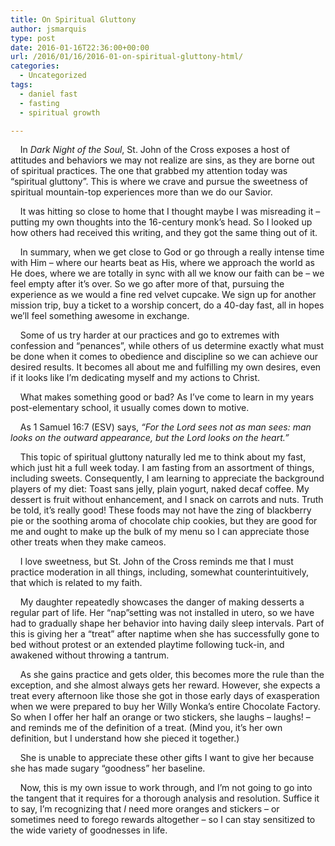 ```yaml
---
title: On Spiritual Gluttony
author: jsmarquis
type: post
date: 2016-01-16T22:36:00+00:00
url: /2016/01/16/2016-01-on-spiritual-gluttony-html/
categories:
  - Uncategorized
tags:
  - daniel fast
  - fasting
  - spiritual growth

---
```

&nbsp;&nbsp;&nbsp; In _Dark Night of the Soul_, St. John of the Cross exposes a host of attitudes and behaviors we may not realize are sins, as they are borne out of spiritual practices. The one that grabbed my attention today was “spiritual gluttony”. This is where we crave and pursue the sweetness of spiritual mountain-top experiences more than we do our Savior.

&nbsp;&nbsp;&nbsp; It was hitting so close to home that I thought maybe I was misreading it &#8211; putting my own thoughts into the 16-century monk’s head. So I looked up how others had received this writing, and they got the same thing out of it.

&nbsp;&nbsp;&nbsp; In summary, when we get close to God or go through a really intense time with Him &#8211; where our hearts beat as His, where we approach the world as He does, where we are totally in sync with all we know our faith can be &#8211; we feel empty after it’s over. So we go after more of that, pursuing the experience as we would a fine red velvet cupcake. We sign up for another mission trip, buy a ticket to a worship concert, do a 40-day fast, all in hopes we’ll feel something awesome in exchange.

&nbsp;&nbsp;&nbsp; Some of us try harder at our practices and go to extremes with confession and “penances”, while others of us determine exactly what must be done when it comes to obedience and discipline so we can achieve our desired results. It becomes all about me and fulfilling my own desires, even if it looks like I’m dedicating myself and my actions to Christ.

&nbsp;&nbsp;&nbsp; What makes something good or bad? As I’ve come to learn in my years post-elementary school, it usually comes down to motive.

&nbsp;&nbsp;&nbsp; As 1 Samuel 16:7 (ESV) says, _“For the Lord sees not as man sees: man looks on the outward appearance, but the Lord looks on the heart.”_

&nbsp;&nbsp;&nbsp; This topic of spiritual gluttony naturally led me to think about my fast, which just hit a full week today. I am fasting from an assortment of things, including sweets. Consequently, I am learning to appreciate the background players of my diet: Toast sans jelly, plain yogurt, naked decaf coffee. My dessert is fruit without enhancement, and I snack on carrots and nuts. Truth be told, it’s really good! These foods may not have the zing of blackberry pie or the soothing aroma of chocolate chip cookies, but they are good for me and ought to make up the bulk of my menu so I can appreciate those other treats when they make cameos.

&nbsp;&nbsp;&nbsp; I love sweetness, but St. John of the Cross reminds me that I must practice moderation in all things, including, somewhat counterintuitively, that which is related to my faith.

&nbsp;&nbsp;&nbsp; My daughter repeatedly showcases the danger of making desserts a regular part of life. Her “nap”setting was not installed in utero, so we have had to gradually shape her behavior into having daily sleep intervals. Part of this is giving her a “treat” after naptime when she has successfully gone to bed without protest or an extended playtime following tuck-in, and awakened without throwing a tantrum.

&nbsp;&nbsp;&nbsp; As she gains practice and gets older, this becomes more the rule than the exception, and she almost always gets her reward. However, she expects a treat every afternoon like those she got in those early days of exasperation when we were prepared to buy her Willy Wonka’s entire Chocolate Factory. So when I offer her half an orange or two stickers, she laughs &#8211; laughs! &#8211; and reminds me of the definition of a treat. (Mind you, it’s her own definition, but I understand how she pieced it together.)

&nbsp;&nbsp;&nbsp; She is unable to appreciate these other gifts I want to give her because she has made sugary “goodness” her baseline.

&nbsp;&nbsp;&nbsp; Now, this is my own issue to work through, and I’m not going to go into the tangent that it requires for a thorough analysis and resolution. Suffice it to say, I’m recognizing that _I_ need more oranges and stickers &#8211; or sometimes need to forego rewards altogether &#8211; so I can stay sensitized to the wide variety of goodnesses in life.